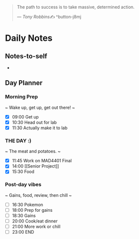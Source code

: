 > The path to success is to take massive, determined action.
>
> &mdash; <cite>Tony Robbins</cite>✍️
^button-j8mj
# Daily Notes
## Notes-to-self
- 

## Day Planner
### Morning Prep
~
Wake up, get up, get out there!
~
- [x] 09:00 Get up
- [x] 10:30 Head out for lab
- [x] 11:30 Actually make it to lab

### THE DAY :)
~
The meat and potatoes.
~
- [x] 11:45 Work on MAD4401 Final
- [x] 14:00 [[Senior Project]]
- [x] 15:30 Food

### Post-day vibes
~
Gains, food, review, then chill
~
- [ ] 16:30 Pokemon
- [ ] 18:00 Prep for gains
- [ ] 18:30 Gains
- [ ] 20:00 Cook/eat dinner
- [ ] 21:00 More work or chill
- [ ] 23:00 END